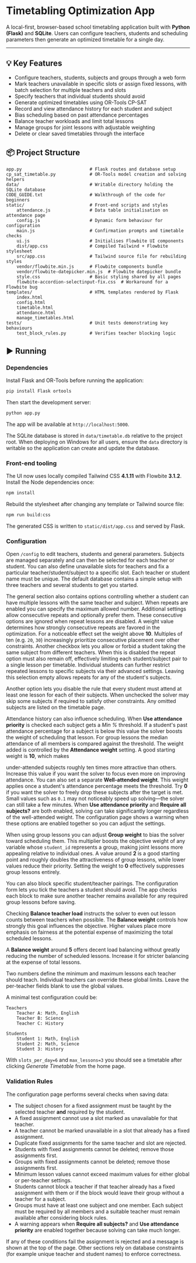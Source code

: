 # Timetabling Optimization App

A local-first, browser-based school timetabling application built with **Python (Flask)** and **SQLite**. Users can configure teachers, students and scheduling parameters then generate an optimized timetable for a single day.

---

## 💡 Key Features

- Configure teachers, students, subjects and groups through a web form
- Mark teachers unavailable in specific slots or assign fixed lessons, with batch selection for multiple teachers and slots
- Specify teachers that individual students should avoid
- Generate optimized timetables using OR-Tools CP-SAT
- Record and view attendance history for each student and subject
- Bias scheduling based on past attendance percentages
- Balance teacher workloads and limit total lessons
- Manage groups for joint lessons with adjustable weighting
- Delete or clear saved timetables through the interface

## 📦 Project Structure

```
app.py                          # Flask routes and database setup
cp_sat_timetable.py             # OR-Tools model creation and solving helpers
data/                           # Writable directory holding the SQLite database
CODE_GUIDE.txt                  # Walkthrough of the code for beginners
static/                         # Front-end scripts and styles
    attendance.js               # Data table initialisation on attendance page
    config.js                   # Dynamic form behaviour for configuration
    main.js                     # Confirmation prompts and timetable checks
    ui.js                       # Initialises Flowbite UI components
    dist/app.css                # Compiled Tailwind + Flowbite stylesheet
    src/app.css                 # Tailwind source file for rebuilding styles
    vendor/flowbite.min.js      # Flowbite components bundle
    vendor/flowbite-datepicker.min.js  # Flowbite datepicker bundle
    style.css                   # Basic styling shared by all pages
    flowbite-accordion-selectinput-fix.css  # Workaround for a Flowbite bug
templates/                      # HTML templates rendered by Flask
    index.html
    config.html
    timetable.html
    attendance.html
    manage_timetables.html
tests/                          # Unit tests demonstrating key behaviours
    test_block_rules.py         # Verifies teacher blocking logic
```

## ▶️ Running

### Dependencies

Install Flask and OR-Tools before running the application:

```bash
pip install Flask ortools
```

Then start the development server:

```bash
python app.py
```

The app will be available at `http://localhost:5000`.

The SQLite database is stored in `data/timetable.db` relative to the project
root. When deploying on Windows for all users, ensure the `data` directory is
writable so the application can create and update the database.

### Front-end tooling

The UI now uses locally compiled Tailwind CSS **4.1.11** with Flowbite **3.1.2**. Install the Node dependencies once:

```bash
npm install
```

Rebuild the stylesheet after changing any template or Tailwind source file:

```bash
npm run build:css
```

The generated CSS is written to `static/dist/app.css` and served by Flask.

### Configuration

Open `/config` to edit teachers, students and general parameters. Subjects are
managed separately and can then be selected for each teacher or student. You
can also define unavailable slots for teachers and fix a particular
teacher/student/subject to a specific slot. Each teacher or student name must be
unique. The default database contains a simple setup with three teachers and
several students to get you started.

The general section also contains options controlling whether a student can
have multiple lessons with the same teacher and subject. When repeats are
enabled you can specify the maximum allowed number. Additional settings allow
consecutive repeats and optionally prefer them. These consecutive options are
ignored when repeat lessons are disabled. A weight value determines how strongly
consecutive repeats are favored in the optimization. For a noticeable effect
set the weight above **10**. Multiples of ten (e.g. `20`, `30`) increasingly
prioritize consecutive placement over other constraints. Another checkbox lets
you allow or forbid a student taking the same subject from different teachers.
When this is disabled the repeat option must also remain off, effectively
limiting each student/subject pair to a single lesson per timetable.
Individual students can further restrict repeated lessons to specific subjects
via their advanced settings. Leaving this selection empty allows repeats for
any of the student's subjects.

Another option lets you disable the rule that every student must attend at
least one lesson for each of their subjects. When unchecked the solver may skip
some subjects if required to satisfy other constraints. Any omitted subjects are
listed on the timetable page.

Attendance history can also influence scheduling. When **Use attendance
priority** is checked each subject gets a *Min %* threshold. If a student's past
attendance percentage for a subject is below this value the solver boosts the
weight of scheduling that lesson. For group lessons the median attendance of all
members is compared against the threshold. The weight added is controlled by the
**Attendance weight** setting. A good starting weight is **10**, which makes

under-attended subjects roughly ten times more attractive than others. Increase
this value if you want the solver to focus even more on improving attendance.
You can also set a separate **Well-attended weight**. This weight applies once a
student's attendance percentage meets the threshold. Try **0** if you want the
solver to freely drop these subjects after the target is met. Small values such
as `0.1` may not noticeably speed up solving—the solver can still take a few
minutes. When **Use attendance priority** and **Require all subjects?** are both enabled, solving can take significantly longer regardless of the well-attended weight. The configuration page shows a warning when these options are enabled together so you can adjust the settings.

When using group lessons you can adjust **Group weight** to bias the solver
toward scheduling them. This multiplier boosts the objective weight of any
variable whose ``student_id`` represents a group, making joint lessons more
appealing relative to individual ones. A value around **2** is a good
starting point and roughly doubles the attractiveness of group lessons, while
lower values reduce their priority. Setting the weight to **0** effectively
suppresses group lessons entirely.

You can also block specific student/teacher pairings. The configuration form
lets you tick the teachers a student should avoid. The app checks each block
to make sure another teacher remains available for any required group lessons
before saving.

Checking **Balance teacher load** instructs the solver to even out lesson counts
between teachers when possible. The **Balance weight** controls how strongly this
goal influences the objective. Higher values place more emphasis on fairness at
the potential expense of maximizing the total scheduled lessons.

A **Balance weight** around **5** offers decent load balancing without greatly
reducing the number of scheduled lessons. Increase it for stricter balancing at
the expense of total lessons.

Two numbers define the minimum and maximum lessons each teacher should teach.
Individual teachers can override these global limits. Leave the per-teacher
fields blank to use the global values.

A minimal test configuration could be:

```
Teachers
    Teacher A: Math, English
    Teacher B: Science
    Teacher C: History

Students
    Student 1: Math, English
    Student 2: Math, Science
    Student 3: History
```

With `slots_per_day=6` and `max_lessons=3` you should see a timetable after
clicking *Generate Timetable* from the home page.

### Validation Rules

The configuration page performs several checks when saving data:

* The subject chosen for a fixed assignment must be taught by the selected
  teacher **and** required by the student.
* A fixed assignment cannot use a slot marked as unavailable for that teacher.
* A teacher cannot be marked unavailable in a slot that already has a fixed assignment.
* Duplicate fixed assignments for the same teacher and slot are rejected.
* Students with fixed assignments cannot be deleted; remove those assignments first.
* Groups with fixed assignments cannot be deleted; remove those assignments first.
* Minimum lesson values cannot exceed maximum values for either global or per-teacher settings.
* Students cannot block a teacher if that teacher already has a fixed assignment with them or if the block would leave their group without a teacher for a subject.
* Groups must have at least one subject and one member. Each subject must be required by all members and a suitable teacher must remain available after considering block rules.
* A warning appears when **Require all subjects?** and **Use attendance priority** are enabled together because solving can take much longer.

If any of these conditions fail the assignment is rejected and a message is
shown at the top of the page. Other sections rely on database constraints (for
example unique teacher and student names) to enforce correctness.
